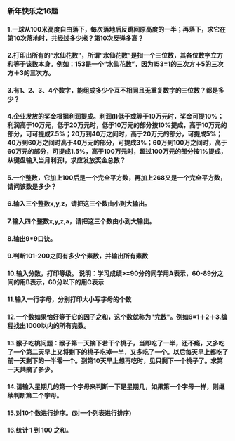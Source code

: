 ### 新年快乐之16题
#### 1.一球从100米高度自由落下，每次落地后反跳回原高度的一半；再落下，求它在第10次落地时，共经过多少米？第10次反弹多高？


#### 2.打印出所有的“水仙花数”，所谓“水仙花数”是指一个三位数，其各位数字立方和等于该数本身。例如：153是一个“水仙花数”，因为153=1的三次方＋5的三次方＋3的三次方。


#### 3.有1、2、3、4个数字，能组成多少个互不相同且无重复数字的三位数？都是多少？

#### 4.企业发放的奖金根据利润提成。利润(I)低于或等于10万元时，奖金可提10%；利润高于10万元，低于20万元时，低于10万元的部分按10%提成，高于10万元的部分，可可提成7.5%；20万到40万之间时，高于20万元的部分，可提成5%；40万到60万之间时高于40万元的部分，可提成3%；60万到100万之间时，高于60万元的部分，可提成1.5%，高于100万元时，超过100万元的部分按1%提成，从键盘输入当月利润I，求应发放奖金总数？

#### 5.一个整数，它加上100后是一个完全平方数，再加上268又是一个完全平方数，请问该数是多少？

#### 6.输入三个整数x,y,z，请把这三个数由小到大输出。

#### 7.输入四个整数x,y,z,a，请把这三个数由小到大输出。

#### 8.输出9*9口诀。

#### 9.判断101-200之间有多少个素数，并输出所有素数

#### 10.输入分数，打印等级。 说明：学习成绩>=90分的同学用A表示，60-89分之间的用B表示，60分以下的用C表示

#### 11.输入一行字母，分别打印大小写字母的个数

#### 12.一个数如果恰好等于它的因子之和，这个数就称为"完数"。例如6=1＋2＋3.编程找出1000以内的所有完数。

#### 13.猴子吃桃问题：猴子第一天摘下若干个桃子，当即吃了一半，还不瘾，又多吃了一个第二天早上又将剩下的桃子吃掉一半，又多吃了一个。以后每天早上都吃了前一天剩下的一半零一个。到第10天早上想再吃时，见只剩下一个桃子了。求第一天共摘了多少。

#### 14.请输入星期几的第一个字母来判断一下是星期几，如果第一个字母一样，则继续判断第二个字母。

#### 15.对10个数进行排序。(对一个列表进行排序)

#### 16.统计 1 到 100 之和。